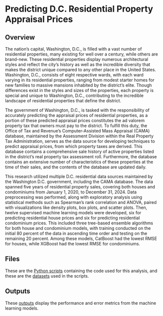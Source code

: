 # Predicting D.C. Residential Property Appraisal Prices

## Overview
The nation’s capital, Washington, D.C., is filled with a vast number of residential properties, many existing for well over a century, while others are brand-new. These residential properties display numerous architectural styles and reflect the city’s history as well as the incredible diversity that makes the district unique compared to any other place in the United States. Washington, D.C., consists of eight respective wards, with each ward varying in its residential properties, ranging from modest starter homes for new families to massive mansions inhabited by the district’s elite. Though differences exist in the styles and sizes of the properties, each property is special and unique to Washington, D.C., contributing to the incredible landscape of residential properties that define the district.

The government of Washington, D.C., is tasked with the responsibility of accurately predicting the appraisal prices of residential properties, as a portion of these predicted appraisal prices constitutes the ad valorem property tax that owners must pay to the district. To fulfill this duty, the Office of Tax and Revenue’s Computer-Assisted Mass Appraisal (CAMA) database, maintained by the Assessment Division within the Real Property Tax Administration, serves as the data source for developing techniques to predict appraisal prices, from which property taxes are derived. This database contains a comprehensive sale history of active properties listed in the district’s real property tax assessment roll. Furthermore, the database contains an extensive number of characteristics of these properties at the time of their sales, and the contents of the database are updated daily.

This research utilized multiple D.C. residential data sources maintained by the Washington D.C. government, including the CAMA database. The data spanned five years of residential property sales, covering both houses and condominiums from January 1, 2020, to December 31, 2024. Data preprocessing was performed, along with exploratory analysis using statistical methods such as Spearman’s rank correlation and ANOVA, paired with visualizations like density plots, box plots, and scatter plots. Then, twelve supervised machine learning models were developed, six for predicting residential house prices and six for predicting residential condominium prices. This included three tree-based ensemble algorithms for both house and condominium models, with training conducted on the initial 80 percent of the data in ascending time order and testing on the remaining 20 percent. Among these models, CatBoost had the lowest RMSE for houses, while XGBoost had the lowest RMSE for condominiums.

## Files
These are the [Python scripts](https://github.com/AlexZak135/DC-Residential-Property-Appraisals/tree/main/Code) containing the code used for this analysis, and these are the [datasets](https://github.com/AlexZak135/DC-Residential-Property-Appraisals/tree/main/Data) used in the scripts.

## Outputs
These [outputs](https://github.com/AlexZak135/DC-Residential-Property-Appraisals/tree/main/Outputs) display the performance and error metrics from the machine learning models.
